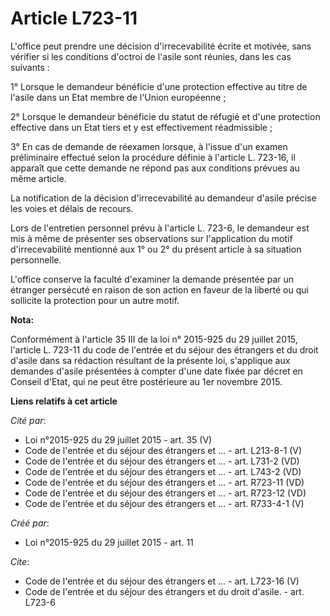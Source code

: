 # Article L723-11

L'office peut prendre une décision d'irrecevabilité écrite et motivée, sans vérifier si les conditions d'octroi de l'asile
sont réunies, dans les cas suivants : 

1° Lorsque le demandeur bénéficie d'une protection effective au titre de l'asile dans un Etat membre de l'Union européenne ; 

2° Lorsque le demandeur bénéficie du statut de réfugié et d'une protection effective dans un Etat tiers et y est
effectivement réadmissible ; 

3° En cas de demande de réexamen lorsque, à l'issue d'un examen préliminaire effectué selon la procédure définie à l'article
L. 723-16, il apparaît que cette demande ne répond pas aux conditions prévues au même article. 

La notification de la décision d'irrecevabilité au demandeur d'asile précise les voies et délais de recours. 

Lors de l'entretien personnel prévu à l'article L. 723-6, le demandeur est mis à même de présenter ses observations sur
l'application du motif d'irrecevabilité mentionné aux 1° ou 2° du présent article à sa situation personnelle. 

L'office conserve la faculté d'examiner la demande présentée par un étranger persécuté en raison de son action en faveur de
la liberté ou qui sollicite la protection pour un autre motif.

**Nota:**

Conformément à l'article 35 III de la loi n° 2015-925 du 29 juillet 2015, l'article L. 723-11 du code de l'entrée et du
séjour des étrangers et du droit d'asile dans sa rédaction résultant de la présente loi, s'applique aux demandes d'asile
présentées à compter d'une date fixée par décret en Conseil d'Etat, qui ne peut être postérieure au 1er novembre 2015.

**Liens relatifs à cet article**

_Cité par_:

  - Loi n°2015-925 du 29 juillet 2015 - art. 35 (V)
  - Code de l'entrée et du séjour des étrangers et ... - art. L213-8-1 (V)
  - Code de l'entrée et du séjour des étrangers et ... - art. L731-2 (VD)
  - Code de l'entrée et du séjour des étrangers et ... - art. L743-2 (VD)
  - Code de l'entrée et du séjour des étrangers et ... - art. R723-11 (VD)
  - Code de l'entrée et du séjour des étrangers et ... - art. R723-12 (VD)
  - Code de l'entrée et du séjour des étrangers et ... - art. R733-4-1 (V)

_Créé par_:

  - Loi n°2015-925 du 29 juillet 2015 - art. 11

_Cite_:

  - Code de l'entrée et du séjour des étrangers et ... - art. L723-16 (V)
  - Code de l'entrée et du séjour des étrangers et du droit d'asile. - art. L723-6

